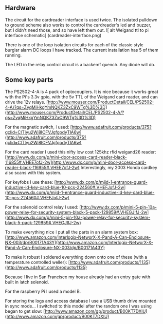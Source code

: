Hardware
--------------
The circuit for the cardreader interface is used twice.
The isolated pulldown to ground scheme also works to
control the cardreader's led and buzzer,
but I didn't need those, and so have left them out.
![ alt Weigand ttl to pi interface schematic] (cardreader-interface.png)

There is one of the loop isolation circuits for each
of the classic style burglar alarm DC loops I have tracked.
The current installation has 5 of them running.

The LED in the relay control circuit is a backemf quench.
Any diode will do.


Some key parts
------------
The PS2502-4-A is 4 pack of optocouplers.
It is nice because it works great with the Pi's 3.3v gpio,
with the 5v TTL of the Weigand card reader, and can drive the 12v relays.
[http://www.mouser.com/ProductDetail/CEL/PS2502-4-A/?qs=ZyqMiHkgYmNQKZ3ZxC9WTg%3D%3D](http://www.mouser.com/ProductDetail/CEL/PS2502-4-A/?qs=ZyqMiHkgYmNQKZ3ZxC9WTg%3D%3D)

For the magnetic switch, I used:
[http://www.adafruit.com/products/375?gclid=CITIyu2Wj8ICFVJgfgodyTIA6w](http://www.adafruit.com/products/375?gclid=CITIyu2Wj8ICFVJgfgodyTIA6w)

For the card reader I used this nifty low cost 125khz rfid weigand26 reader:
[http://www.dx.com/p/mini-door-access-card-reader-black-116855#.VHEE7ofJ-2w](http://www.dx.com/p/mini-door-access-card-reader-black-116855#.VHEE7ofJ-2w)
Interestingly, my 2003 Honda cardkey also scans with this system.

For keyfobs I use these:
[http://www.dx.com/p/mjid-1-entrance-guard-inductive-id-key-card-blue-10-pcs-224560#.VHEFJofJ-2w](http://www.dx.com/p/mjid-1-entrance-guard-inductive-id-key-card-blue-10-pcs-224560#.VHEFJofJ-2w)

For the solenoid control relay I used:
[http://www.dx.com/p/mini-5-pin-10a-power-relay-for-security-system-black-5-pack-129859#.VHEGJIfJ-2w](http://www.dx.com/p/mini-5-pin-10a-power-relay-for-security-system-black-5-pack-129859#.VHEGJIfJ-2w)

To make everything nice I put all the parts in an alarm system box:
[http://www.amazon.com/Interlogix-NetworX-X-Pand-A-Can-Enclosure-NX-003/dp/B00171A43Y](http://www.amazon.com/Interlogix-NetworX-X-Pand-A-Can-Enclosure-NX-003/dp/B00171A43Y)

To make it robust I soldered everything down onto one of these (with a temperature controlled weller):
[http://www.adafruit.com/products/1135](http://www.adafruit.com/products/1135)

Because I live in San Francisco my house already had an
entry gate with built in latch solenoid.

For the raspberry Pi I used a model B.

For storing the logs and access database I use a USB thumb drive
mounted in sync mode... I switched to this model after the random
one I was using began to get slow:
[http://www.amazon.com/gp/product/B00KT7DXIU](http://www.amazon.com/gp/product/B00KT7DXIU)

